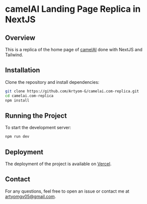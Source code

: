 # camelAI Landing Page Replica in NextJS

## Overview

This is a replica of the home page of [camelAI](https://camelai.com) done with NextJS and Tailwind.

## Installation

Clone the repository and install dependencies:

```bash
git clone https://github.com/Artyom-G/camelai.com-replica.git
cd camelai.com-replica
npm install
```

## Running the Project

To start the development server:

```bash
npm run dev
```

## Deployment

The deployment of the project is available on [Vercel](https://camelai-com-replica-git-main-artyomgs-projects.vercel.app/).

## Contact

For any questions, feel free to open an issue or contact me at [artyomgv05@gmail.com](mailto\:artyomgv05@gmail.com).

